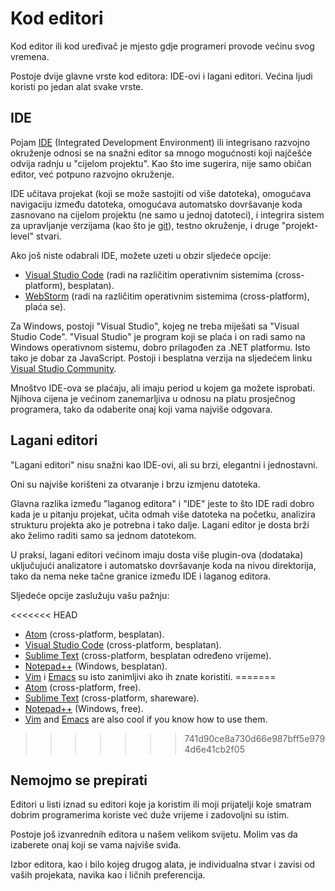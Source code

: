 # Kod editori

Kod editor ili kod uređivač je mjesto gdje programeri provode većinu svog vremena.

Postoje dvije glavne vrste kod editora: IDE-ovi i lagani editori. Većina ljudi koristi po jedan alat svake vrste.

## IDE

Pojam [IDE](https://en.wikipedia.org/wiki/Integrated_development_environment) (Integrated Development Environment) ili integrisano razvojno okruženje odnosi se na snažni editor sa mnogo mogućnosti koji najčešće odvija radnju u "cijelom projektu". Kao što ime sugerira, nije samo običan editor, već potpuno razvojno okruženje.

IDE učitava projekat (koji se može sastojiti od više datoteka), omogućava navigaciju između datoteka, omogućava automatsko dovršavanje koda zasnovano na cijelom projektu (ne samo u jednoj datoteci), i integrira sistem za upravljanje verzijama (kao što je [git](https://git-scm.com/)), testno okruženje, i druge "projekt-level" stvari.

Ako još niste odabrali IDE, možete uzeti u obzir sljedeće opcije:

- [Visual Studio Code](https://code.visualstudio.com/) (radi na različitim operativnim sistemima (cross-platform), besplatan).
- [WebStorm](http://www.jetbrains.com/webstorm/) (radi na različitim operativnim sistemima (cross-platform), plaća se).

Za Windows, postoji "Visual Studio", kojeg ne treba miješati sa "Visual Studio Code". "Visual Studio" je program koji se plaća i on radi samo na Windows operativnom sistemu, dobro prilagođen za .NET platformu. Isto tako je dobar za JavaScript. Postoji i besplatna verzija na sljedećem linku [Visual Studio Community](https://www.visualstudio.com/vs/community/).

Mnoštvo IDE-ova se plaćaju, ali imaju period u kojem ga možete isprobati. Njihova cijena je većinom zanemarljiva u odnosu na platu prosječnog programera, tako da odaberite onaj koji vama najviše odgovara.

## Lagani editori

"Lagani editori" nisu snažni kao IDE-ovi, ali su brzi, elegantni i jednostavni.

Oni su najviše korišteni za otvaranje i brzu izmjenu datoteka.

Glavna razlika između "laganog editora" i "IDE" jeste to što IDE radi dobro kada je u pitanju projekat, učita odmah više datoteka na početku, analizira strukturu projekta ako je potrebna i tako dalje. Lagani editor je dosta brži ako želimo raditi samo sa jednom datotekom.

U praksi, lagani editori većinom imaju dosta više plugin-ova (dodataka) uključujući analizatore i automatsko dovršavanje koda na nivou direktorija, tako da nema neke tačne granice između IDE i laganog editora.

Sljedeće opcije zaslužuju vašu pažnju:

<<<<<<< HEAD
- [Atom](https://atom.io/) (cross-platform, besplatan).
- [Visual Studio Code](https://code.visualstudio.com/) (cross-platform, besplatan).
- [Sublime Text](http://www.sublimetext.com) (cross-platform, besplatan određeno vrijeme).
- [Notepad++](https://notepad-plus-plus.org/) (Windows, besplatan).
- [Vim](http://www.vim.org/) i [Emacs](https://www.gnu.org/software/emacs/) su isto zanimljivi ako ih znate koristiti.
=======
- [Atom](https://atom.io/) (cross-platform, free).
- [Sublime Text](http://www.sublimetext.com) (cross-platform, shareware).
- [Notepad++](https://notepad-plus-plus.org/) (Windows, free).
- [Vim](http://www.vim.org/) and [Emacs](https://www.gnu.org/software/emacs/) are also cool if you know how to use them.
>>>>>>> 741d90ce8a730d66e987bff5e9794d6e41cb2f05

## Nemojmo se prepirati

Editori u listi iznad su editori koje ja koristim ili moji prijatelji koje smatram dobrim programerima koriste već duže vrijeme i zadovoljni su istim.

Postoje još izvanrednih editora u našem velikom svijetu. Molim vas da izaberete onaj koji se vama najviše sviđa.

Izbor editora, kao i bilo kojeg drugog alata, je individualna stvar i zavisi od vaših projekata, navika kao i ličnih preferencija.
